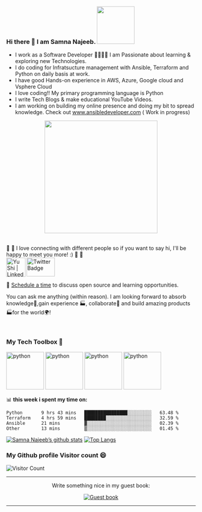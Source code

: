 
### Hi there 👋 I am Samna Najeeb. <img src="https://media.giphy.com/media/RbDKaczqWovIugyJmW/giphy.gif" width="100"/>

- I work as a Software Developer 👩‍💻👩‍💻 I am Passionate about learning & exploring new Technologies. 
- I do coding for Infratsucture management with Ansible, Terraform and Python on daily basis at work.
- I have good Hands-on experience in AWS, Azure, Google cloud and Vsphere Cloud 
- I love coding!! My primary programming language is Python
- I write Tech Blogs & make educational YouTube Videos.
- I am working on building my online presence and doing my bit to spread knowledge. Check out www.ansibledeveloper.com ( Work in progress) 

<div id="header" align="center">
<img src="https://media.giphy.com/media/1MSVKRopegDjYONwdF/giphy.gif" width="300"/>
</div>
</br>

🤝 🤝  I love connecting with different people so if you want to say hi, I'll be happy to meet you more! :) 🤝 🤝 
</br> <a href="https://www.linkedin.com/in/samnanajeeb/"><img align="left" src="https://raw.githubusercontent.com/yushi1007/yushi1007/main/images/linkedin.svg" alt="Yu Shi | LinkedIn" width="51px"/></a> <a href="https://twitter.com/NajeebSamna"><img src="https://img.shields.io/badge/Twitter-blue?style=for-the-badge&logo=twitter&logoColor=white" alt="Twitter Badge" height="50px" width="75px"/></a> 

</p>
<p align="left">🔔 <a href="https://calendly.com/samnanajeeb2/">Schedule a time</a> to discuss open source and learning opportunities.</p>

You can ask me anything (within reason). I am looking forward to absorb knowledge🧠,gain experience 🏭, collaborate🤝 and build amazing products 🏭for the world🌍!

</br>


### My Tech Toolbox 🧰 

<p align="left">
<img src="https://cdn3.iconfinder.com/data/icons/logos-and-brands-adobe/512/267_Python-512.png" alt="python" width="100" height="100"/> <img src="https://upload.wikimedia.org/wikipedia/commons/0/05/Ansible_Logo.png" alt="python" width="100" height="100"/> <img src="https://www.datocms-assets.com/2885/1620155113-brandhcterraformprimaryattributedcolor.svg" alt="python" width="100" height="100"/> <img src="https://user-images.githubusercontent.com/66362347/168272020-534b13fb-233b-46ee-8997-c3af06e3a142.png" alt="python" width="100" height="100"/> 
 
 📊 **this week i spent my time on:**
<!--START_SECTION:waka-->

```text
Python       9 hrs 43 mins   ████████████████░░░░░░░░░   63.48 %
Terraform    4 hrs 59 mins   ████████░░░░░░░░░░░░░░░░░   32.59 %
Ansible      21 mins         ▓░░░░░░░░░░░░░░░░░░░░░░░░   02.39 %
Other        13 mins         ▒░░░░░░░░░░░░░░░░░░░░░░░░   01.45 %
```

<!--END_SECTION:waka-->


[![Samna Najeeb’s github stats](https://github-readme-stats.vercel.app/api?username=samnanajeeb)](https://github.com/samnanajeeb) [![Top Langs](https://github-readme-stats.vercel.app/api/top-langs/?username=samnanajeeb&layout=compact)](https://github.com/samnanajeeb)

### My Github profile Visitor count 😄
 ![Visitor Count](https://profile-counter.glitch.me/{samnanajeeb}/count.svg)
 
 <hr>

<div align="center">
<p>Write something nice in my guest book:</p>
<a href="https://github.com/samnanajeeb/samnanajeeb/issues"><img src="https://github.com/fnky/fnky/raw/fnky/img/guestbook.gif" alt="Guest book" align="center"></a>
</div>

<hr>

<!--
**samnanajeeb/samnanajeeb** is a ✨ _special_ ✨ repository because its `README.md` (this file) appears on your GitHub profile.

Here are some ideas to get you started:

- 🔭 I’m currently working on ...
- 🌱 I’m currently learning ...
- 👯 I’m looking to collaborate on ...
- 🤔 I’m looking for help with ...
- 💬 Ask me about ...
- 📫 How to reach me: ...
- 😄 Pronouns: ...
- ⚡ Fun fact: ...
-->
